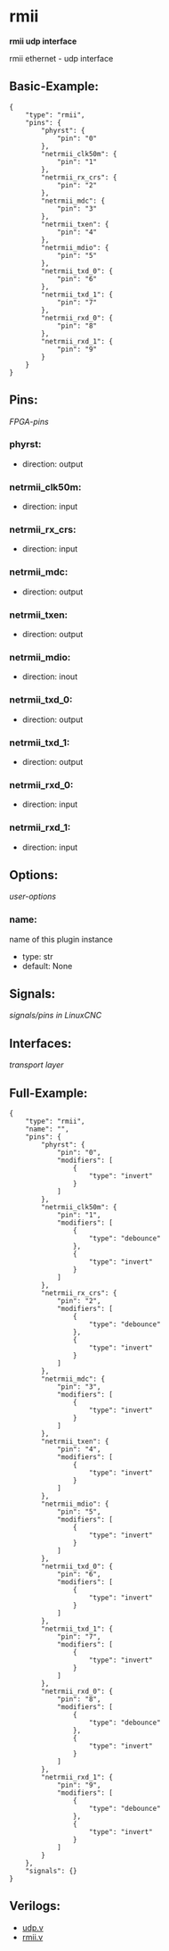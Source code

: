 # rmii
**rmii udp interface**

rmii ethernet - udp interface

## Basic-Example:
```
{
    "type": "rmii",
    "pins": {
        "phyrst": {
            "pin": "0"
        },
        "netrmii_clk50m": {
            "pin": "1"
        },
        "netrmii_rx_crs": {
            "pin": "2"
        },
        "netrmii_mdc": {
            "pin": "3"
        },
        "netrmii_txen": {
            "pin": "4"
        },
        "netrmii_mdio": {
            "pin": "5"
        },
        "netrmii_txd_0": {
            "pin": "6"
        },
        "netrmii_txd_1": {
            "pin": "7"
        },
        "netrmii_rxd_0": {
            "pin": "8"
        },
        "netrmii_rxd_1": {
            "pin": "9"
        }
    }
}
```

## Pins:
*FPGA-pins*
### phyrst:

 * direction: output

### netrmii_clk50m:

 * direction: input

### netrmii_rx_crs:

 * direction: input

### netrmii_mdc:

 * direction: output

### netrmii_txen:

 * direction: output

### netrmii_mdio:

 * direction: inout

### netrmii_txd_0:

 * direction: output

### netrmii_txd_1:

 * direction: output

### netrmii_rxd_0:

 * direction: input

### netrmii_rxd_1:

 * direction: input


## Options:
*user-options*
### name:
name of this plugin instance

 * type: str
 * default: None


## Signals:
*signals/pins in LinuxCNC*


## Interfaces:
*transport layer*


## Full-Example:
```
{
    "type": "rmii",
    "name": "",
    "pins": {
        "phyrst": {
            "pin": "0",
            "modifiers": [
                {
                    "type": "invert"
                }
            ]
        },
        "netrmii_clk50m": {
            "pin": "1",
            "modifiers": [
                {
                    "type": "debounce"
                },
                {
                    "type": "invert"
                }
            ]
        },
        "netrmii_rx_crs": {
            "pin": "2",
            "modifiers": [
                {
                    "type": "debounce"
                },
                {
                    "type": "invert"
                }
            ]
        },
        "netrmii_mdc": {
            "pin": "3",
            "modifiers": [
                {
                    "type": "invert"
                }
            ]
        },
        "netrmii_txen": {
            "pin": "4",
            "modifiers": [
                {
                    "type": "invert"
                }
            ]
        },
        "netrmii_mdio": {
            "pin": "5",
            "modifiers": [
                {
                    "type": "invert"
                }
            ]
        },
        "netrmii_txd_0": {
            "pin": "6",
            "modifiers": [
                {
                    "type": "invert"
                }
            ]
        },
        "netrmii_txd_1": {
            "pin": "7",
            "modifiers": [
                {
                    "type": "invert"
                }
            ]
        },
        "netrmii_rxd_0": {
            "pin": "8",
            "modifiers": [
                {
                    "type": "debounce"
                },
                {
                    "type": "invert"
                }
            ]
        },
        "netrmii_rxd_1": {
            "pin": "9",
            "modifiers": [
                {
                    "type": "debounce"
                },
                {
                    "type": "invert"
                }
            ]
        }
    },
    "signals": {}
}
```

## Verilogs:
 * [udp.v](udp.v)
 * [rmii.v](rmii.v)
